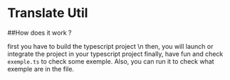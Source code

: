 # Translate Util

##How does it work ? 

first you have to build the typescript project \n
then, you will launch or integrate the project in your typescript project
finally, have fun and check `exemple.ts` to check some exemple. Also, you can run it to check what exemple are in the file.
